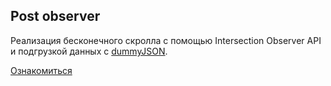 <h2>Post observer</h2>
<p>Реализация бесконечного скролла с помощью Intersection Observer API и подгрузкой данных с <a href='https://dummyjson.com/'>dummyJSON</a>.</p>
<a href='https://suananetta.github.io/FS-Suanova-pagination/'>Ознакомиться</a>
